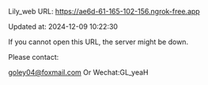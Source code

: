 Lily_web URL: https://ae6d-61-165-102-156.ngrok-free.app

Updated at: 2024-12-09 10:22:30

If you cannot open this URL, the server might be down.

Please contact: 

goley04@foxmail.com Or Wechat:GL_yeaH